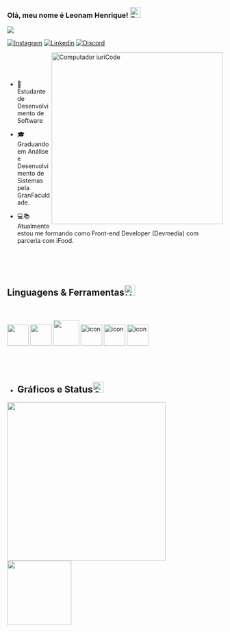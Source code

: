 <div style="text-align:center;margin-left:350px>

![Typing SVG](https://readme-typing-svg.herokuapp.com?font=Fira+Code&pause=1000&width=435&lines=SEJA+BEM-VINDO+!+!+!)
 &nbsp;
 &nbsp;

 </div>


### Olá, meu nome é Leonam Henrique! <img src="https://user-images.githubusercontent.com/74038190/214644152-52f47eb3-5e31-4f47-8758-05c9468d5596.gif" alt="Partying Face" width="25" height="25" />
<img src="https://user-images.githubusercontent.com/74038190/212284115-f47cd8ff-2ffb-4b04-b5bf-4d1c14c0247f.gif">

<div>

[![Instagram](https://img.shields.io/badge/Instagram-E4405F?style=for-the-badge&logo=instagram&logoColor=white)](https://www.instagram.com/leonamh10/)
[![Linkedin](https://img.shields.io/badge/LinkedIn-0077B5?style=for-the-badge&logo=linkedin&logoColor=white)](https://www.linkedin.com/in/leonam-henrique-7b8873277/)
[![Discord](https://img.shields.io/badge/Discord-7289DA?style=for-the-badge&logo=discord&logoColor=white)](https://discord.com/channels/LH#8417)
</div>

<img src="https://raw.githubusercontent.com/MicaelliMedeiros/micaellimedeiros/master/image/computer-illustration.png" min-width="400px" max-width="400px" width="400px" align="right" alt="Computador iuriCode">
&nbsp;&nbsp;

<br>
<br>
<br>

- 🌱 Estudante de Desenvolvimento de Software

- 🎓 Graduando em Análise e Desenvolvimento de Sistemas pela GranFaculdade.

- 💻📚 Atualmente estou me formando como Front-end Developer (Devmedia) com parceria com iFood.



<br>
<br>
<br>

##  Linguagens & Ferramentas<img src="https://raw.githubusercontent.com/Tarikul-Islam-Anik/Animated-Fluent-Emojis/master/Emojis/Objects/Hammer%20and%20Wrench.png" alt="Hammer and Wrench" width="25" height="25" />

<div style="display:inline-block; margin-top:35px">
    <img src="https://user-images.githubusercontent.com/74038190/212284087-bbe7e430-757e-4901-90bf-4cd2ce3e1852.gif" width="50px" height="50px">
    <img src="https://user-images.githubusercontent.com/74038190/238200428-67f477ed-6624-42da-99f0-1a7b1a16eecb.gif" width="50px" height="50px">
    <img src="https://user-images.githubusercontent.com/74038190/212281775-b468df30-4edc-4bf8-a4ee-f52e1aaddc86.gif" width="60px">
    <img src="https://techstack-generator.vercel.app/js-icon.svg" alt="icon" width="50" height="50"/>
    <img src="https://techstack-generator.vercel.app/react-icon.svg" alt="icon" width="50" height="50" />
    <img src="https://techstack-generator.vercel.app/nginx-icon.svg" alt="icon" width="50" height="50" />
    <br><br><br><br>
</div style="align-items:center">

- ## Gráficos e Status<img src="https://raw.githubusercontent.com/Tarikul-Islam-Anik/Animated-Fluent-Emojis/master/Emojis/Objects/Chart%20Increasing.png" alt="Chart Increasing" width="25" height="25" />
<div>
<img src="https://github-readme-stats.vercel.app/api?username=leonamh10&show_icons=true&theme=dracula" width="370px"/>
<img src="https://github-readme-stats.vercel.app/api/top-langs/?username=leonamh10&layout=compact&theme=dracula" height="150px"/>
</div>
